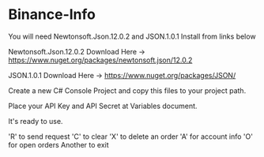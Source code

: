 # Binance-Info

You will need Newtonsoft.Json.12.0.2 and JSON.1.0.1
Install from links below

Newtonsoft.Json.12.0.2
Download Here -> https://www.nuget.org/packages/newtonsoft.json/12.0.2

JSON.1.0.1
Download Here -> https://www.nuget.org/packages/JSON/

Create a new C# Console Project and copy this files to your project path.

Place your API Key and API Secret at Variables document.

It's ready to use.

'R' to send request
'C' to clear
'X' to delete an order
'A' for account info
'O' for open orders
Another to exit
